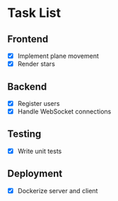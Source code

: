 # Task List

## Frontend
- [x] Implement plane movement
- [x] Render stars

## Backend
- [x] Register users
- [x] Handle WebSocket connections

## Testing
- [x] Write unit tests

## Deployment
- [x] Dockerize server and client
